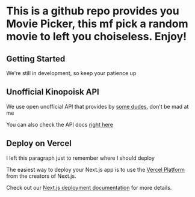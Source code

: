# This is a github repo provides you Movie Picker, this mf pick a random movie to left you choiseless. Enjoy!

## Getting Started

We're still in development, so keep your patience up

## Unofficial Kinopoisk API

We use open unofficial API that provides by [some dudes](https://kinopoiskapiunofficial.tech/), don't be mad at me

You can also check the API docs [right here](https://kinopoiskapiunofficial.tech/documentation/api/)

## Deploy on Vercel

I left this paragraph just to remember where I should deploy

The easiest way to deploy your Next.js app is to use the [Vercel Platform](https://vercel.com/new?utm_medium=default-template&filter=next.js&utm_source=create-next-app&utm_campaign=create-next-app-readme) from the creators of Next.js.

Check out our [Next.js deployment documentation](https://nextjs.org/docs/deployment) for more details.
